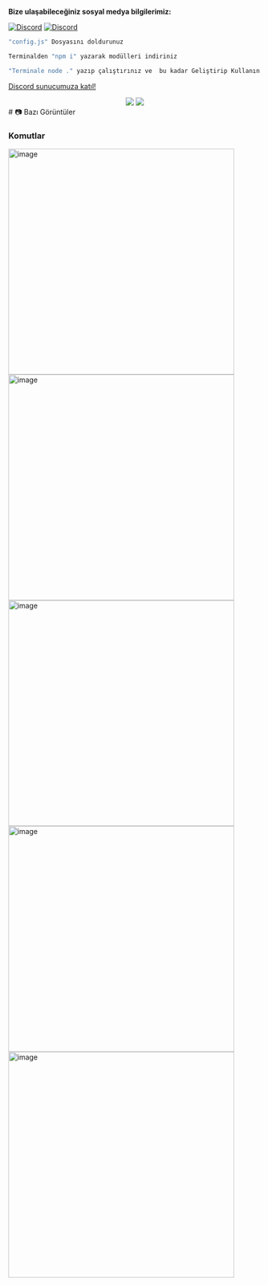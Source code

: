 **Bize ulaşabileceğiniz sosyal medya bilgilerimiz:**

 [![Discord](https://lanyard.cnrad.dev/api/1179280051443867728)](https://discord.com/users/1179280051443867728)  [![Discord](https://lanyard.cnrad.dev/api/1050471753450786836)](https://discord.com/users/1050471753450786836)

```js
"config.js" Dosyasını doldurunuz

Terminalden "npm i" yazarak modülleri indiriniz

"Terminale node ." yazıp çalıştırınız ve  bu kadar Geliştirip Kullanın :D
```
 <a href="https://discord.gg/codezone" target="_blank">Discord sunucumuza katıl!</a>

<div align="center">
    <img src="https://komarev.com/ghpvc/?username=mutifix&color=yellow"/>
    <img src="https://komarev.com/ghpvc/?username=Chavo&color=yellow"/>
</div>
# 📷 Bazı Görüntüler

### Komutlar

 <img width="450" alt="image" src="https://cdn.discordapp.com/attachments/1207066751733338225/1208865367284252762/Ekran_Resmi_2024-02-18_22.58.56.png?ex=65e4d69b&is=65d2619b&hm=3859d0852ad9350997223c944a967913e3b5c2a00ba441323175c10877881b40&">

 


 <img width="450" alt="image" src="https://cdn.discordapp.com/attachments/1207066751733338225/1208866090613080125/Ekran_Resmi_2024-02-18_22.59.57.png?ex=65e4d747&is=65d26247&hm=01eaec627773d2a55eea7b831e3445af472adeaeecb9795fd2ee75c8e5b18ede&">


 <img width="450" alt="image" src="https://cdn.discordapp.com/attachments/1207066751733338225/1208866090906812426/Ekran_Resmi_2024-02-18_23.00.10.png?ex=65e4d747&is=65d26247&hm=356c99c9f0fd234a6b891e682d30b381e2f6caf418929434b04c8fd51a049d3d&">


 <img width="450" alt="image" src="https://cdn.discordapp.com/attachments/1207066751733338225/1208866091703738510/Ekran_Resmi_2024-02-18_23.00.46.png?ex=65e4d747&is=65d26247&hm=9535504bba733ba8bb01b39351db5839015a1203e086dc8e1e6170c92cfd08a8&">


 <img width="450" alt="image" src="https://cdn.discordapp.com/attachments/1207066751733338225/1208866091967709274/Ekran_Resmi_2024-02-18_23.01.15.png?ex=65e4d747&is=65d26247&hm=fcc57be984fd2ddbae7d64c9ae6c5e2b5c76596194c30d339b84ed5a67697da6&">
